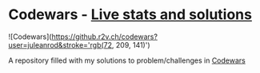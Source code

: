 # Codewars - [Live stats and solutions](https://www.codewars.com/users/juleanrod/stats)

![Codewars](https://github.r2v.ch/codewars?user=juleanrod&stroke='rgb(72, 209, 141)')<br>

A repository filled with my solutions to problem/challenges in [Codewars](https://www.codewar.com)




